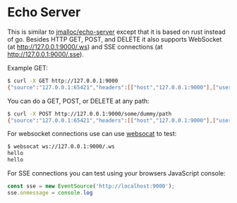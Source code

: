 # Echo Server

This is similar to [jmalloc/echo-server](https://github.com/jmalloc/echo-server) except
that it is based on rust instead of go. Besides HTTP GET, POST, and DELETE it also supports
WebSocket (at http://127.0.0.1:9000/.ws) and SSE connections (at http://127.0.0.1:9000/.sse).

Example GET:
```bash
$ curl -X GET http://127.0.0.1:9000
{"source":"127.0.0.1:65421","headers":[["host","127.0.0.1:9000"],["user-agent","curl/7.64.1"],["accept","*/*"]]}
```

You can do a GET, POST, or DELETE at any path:
```bash
$ curl -X POST http://127.0.0.1:9000/some/dummy/path
{"source":"127.0.0.1:65421","headers":[["host","127.0.0.1:9000"],["user-agent","curl/7.64.1"],["accept","*/*"]]}
```

For websocket connections use can use [websocat](https://github.com/vi/websocat) to test:
```bash
$ websocat ws://127.0.0.1:9000/.ws
hello
hello
```

For SSE connections you can test using your browsers JavaScript console:
```javascript
const sse = new EventSource('http://localhost:9000');
sse.onmessage = console.log
```
